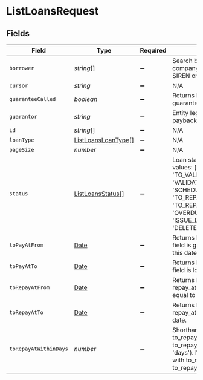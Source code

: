 # ListLoansRequest


## Fields

| Field                                                                                                                                                                                                      | Type                                                                                                                                                                                                       | Required                                                                                                                                                                                                   | Description                                                                                                                                                                                                |
| ---------------------------------------------------------------------------------------------------------------------------------------------------------------------------------------------------------- | ---------------------------------------------------------------------------------------------------------------------------------------------------------------------------------------------------------- | ---------------------------------------------------------------------------------------------------------------------------------------------------------------------------------------------------------- | ---------------------------------------------------------------------------------------------------------------------------------------------------------------------------------------------------------- |
| `borrower`                                                                                                                                                                                                 | *string*[]                                                                                                                                                                                                 | :heavy_minus_sign:                                                                                                                                                                                         | Search by borrower company number (e.g. SIREN or NIF)                                                                                                                                                      |
| `cursor`                                                                                                                                                                                                   | *string*                                                                                                                                                                                                   | :heavy_minus_sign:                                                                                                                                                                                         | N/A                                                                                                                                                                                                        |
| `guaranteeCalled`                                                                                                                                                                                          | *boolean*                                                                                                                                                                                                  | :heavy_minus_sign:                                                                                                                                                                                         | Returns loans for which the guarantee was called                                                                                                                                                           |
| `guarantor`                                                                                                                                                                                                | *string*                                                                                                                                                                                                   | :heavy_minus_sign:                                                                                                                                                                                         | Entity legally responsible to payback the loan                                                                                                                                                             |
| `id`                                                                                                                                                                                                       | *string*[]                                                                                                                                                                                                 | :heavy_minus_sign:                                                                                                                                                                                         | N/A                                                                                                                                                                                                        |
| `loanType`                                                                                                                                                                                                 | [ListLoansLoanType](../../models/operations/listloansloantype.md)[]                                                                                                                                        | :heavy_minus_sign:                                                                                                                                                                                         | N/A                                                                                                                                                                                                        |
| `pageSize`                                                                                                                                                                                                 | *number*                                                                                                                                                                                                   | :heavy_minus_sign:                                                                                                                                                                                         | N/A                                                                                                                                                                                                        |
| `status`                                                                                                                                                                                                   | [ListLoansStatus](../../models/operations/listloansstatus.md)[]                                                                                                                                            | :heavy_minus_sign:                                                                                                                                                                                         | Loan statuses. Possible values: ['SUBMITTED', 'TO_VALIDATE', 'DECLINED', 'VALIDATED', 'CANCELED', 'SCHEDULED', 'INITIATED', 'TO_REPAY', 'TO_REPAY_FEES', 'OVERDUE', 'CLOSED', 'ISSUE_DETECTED', 'DELETED'] |
| `toPayAtFrom`                                                                                                                                                                                              | [Date](https://developer.mozilla.org/en-US/docs/Web/JavaScript/Reference/Global_Objects/Date)                                                                                                              | :heavy_minus_sign:                                                                                                                                                                                         | Returns loans where pay_at field is greater or equal to this date.                                                                                                                                         |
| `toPayAtTo`                                                                                                                                                                                                | [Date](https://developer.mozilla.org/en-US/docs/Web/JavaScript/Reference/Global_Objects/Date)                                                                                                              | :heavy_minus_sign:                                                                                                                                                                                         | Returns loans where pay_at field is lower to this date.                                                                                                                                                    |
| `toRepayAtFrom`                                                                                                                                                                                            | [Date](https://developer.mozilla.org/en-US/docs/Web/JavaScript/Reference/Global_Objects/Date)                                                                                                              | :heavy_minus_sign:                                                                                                                                                                                         | Returns loans where repay_at field is greater or equal to this date.                                                                                                                                       |
| `toRepayAtTo`                                                                                                                                                                                              | [Date](https://developer.mozilla.org/en-US/docs/Web/JavaScript/Reference/Global_Objects/Date)                                                                                                              | :heavy_minus_sign:                                                                                                                                                                                         | Returns loans where repay_at field is lower to this date.                                                                                                                                                  |
| `toRepayAtWithinDays`                                                                                                                                                                                      | *number*                                                                                                                                                                                                   | :heavy_minus_sign:                                                                                                                                                                                         | Shorthand alias for to_repay_at_from=now() and to_repay_at_to=now().plus(x, 'days'). Mutually exclusive with to_repay_at_from & to_repay_at_to.                                                            |